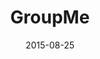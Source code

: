 ---
layout: site
title: "GroupMe"
date: 2015-08-25
categories: [communication]
version: 1.5.3
major: 1
minor: 5
patch: 3
slug: groupme
link: https://app.groupme.com/
submitter: lpolepeddi
permalink: /sites/:slug
---